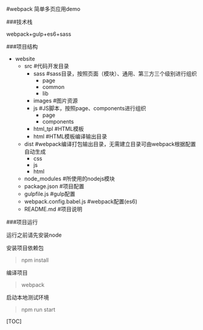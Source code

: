 #webpack 简单多页应用demo

###技术栈

webpack+gulp+es6+sass

###项目结构
- website
    - src                #代码开发目录
        - sass           #sass目录，按照页面（模块）、通用、第三方三个级别进行组织
            + page
            + common
            + lib
        + images         #图片资源
        - js             #JS脚本，按照page、components进行组织
            + page
            + components
        + html_tpl       #HTML模板
        + html           #HTML模板编译输出目录
    - dist               #webpack编译打包输出目录，无需建立目录可由webpack根据配置自动生成
        + css
        + js
        + html
    + node_modules       #所使用的nodejs模块
    + package.json         #项目配置
    + gulpfile.js          #gulp配置
    + webpack.config.babel.js    #webpack配置(es6)
    + README.md            #项目说明

###项目运行

运行之前请先安装node

安装项目依赖包
>npm install

编译项目
> webpack

启动本地测试环境
> npm run start


[TOC]